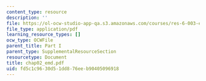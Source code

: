 ```yaml
---
content_type: resource
description: ''
file: https://ol-ocw-studio-app-qa.s3.amazonaws.com/courses/res-6-003-electromechanical-dynamics-spring-2009/fd5c1c9630d51dd876eeb90405096918_chap02_emd.pdf
file_type: application/pdf
learning_resource_types: []
ocw_type: OCWFile
parent_title: Part I
parent_type: SupplementalResourceSection
resourcetype: Document
title: chap02_emd.pdf
uid: fd5c1c96-30d5-1dd8-76ee-b90405096918
---
```

